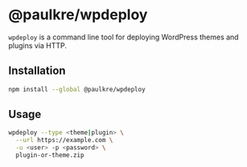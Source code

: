 # @paulkre/wpdeploy

`wpdeploy` is a command line tool for deploying WordPress themes and plugins via HTTP.

## Installation

```bash
npm install --global @paulkre/wpdeploy
```

## Usage

```bash
wpdeploy --type <theme|plugin> \
  --url https://example.com \
  -u <user> -p <password> \
  plugin-or-theme.zip
```
